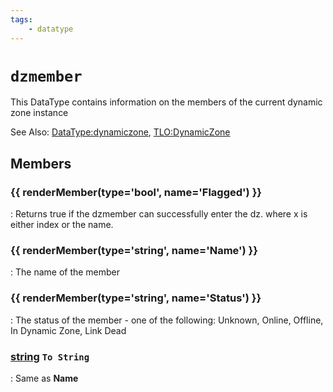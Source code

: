 ```yaml
---
tags:
    - datatype
---
```

# `dzmember`

This DataType contains information on the members of the current dynamic zone instance

See Also: [DataType:dynamiczone](./datatype-dynamiczone.md), [TLO:DynamicZone](../top-level-objects/tlo-dynamiczone.md)

## Members

### {{ renderMember(type='bool', name='Flagged') }}

:   Returns true if the dzmember can successfully enter the dz. where x is either index or the name.

### {{ renderMember(type='string', name='Name') }}

:   The name of the member

### {{ renderMember(type='string', name='Status') }}

:   The status of the member - one of the following: Unknown, Online, Offline, In Dynamic Zone, Link Dead

### [string][string] `To String`

:   Same as **Name**

[bool]: datatype-bool.md
[string]: datatype-string.md
